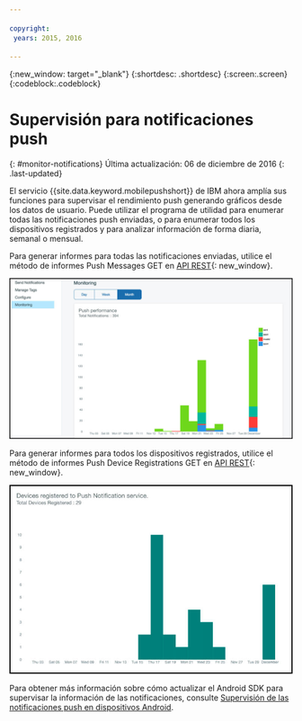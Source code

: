 ```yaml
---

copyright:
 years: 2015, 2016

---
```


{:new_window: target="_blank"}
{:shortdesc: .shortdesc}
{:screen:.screen}
{:codeblock:.codeblock}

# Supervisión para notificaciones push 
{: #monitor-notifications}
Última actualización: 06 de diciembre de 2016
{: .last-updated}


El servicio {{site.data.keyword.mobilepushshort}} de IBM ahora amplía sus funciones para supervisar el rendimiento push generando gráficos desde los datos de usuario. Puede utilizar el programa de utilidad para enumerar todas las notificaciones push enviadas, o para enumerar todos los dispositivos registrados y para analizar información de forma diaria, semanal o mensual.

Para generar informes para todas las notificaciones enviadas, utilice el método de informes Push Messages GET en [API REST](https://mobile.{DomainName}/imfpush/){: new_window}. 

![Informe de notificaciones enviadas](images/monitoring_messages.jpg)


Para generar informes para todos los dispositivos registrados, utilice el método de informes Push Device Registrations GET en [API REST](https://mobile.{DomainName}/imfpush/){: new_window}.

![Informe de dispositivos registrados](images/monitoring_devices.jpg)

Para obtener más información sobre cómo actualizar el Android SDK para supervisar la información de las notificaciones, consulte [Supervisión de las notificaciones push en dispositivos Android](c_android_enable.html#android_monitor).


 
